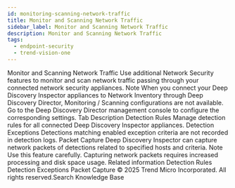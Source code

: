 ```yaml
---
id: monitoring-scanning-network-traffic
title: Monitor and Scanning Network Traffic
sidebar_label: Monitor and Scanning Network Traffic
description: Monitor and Scanning Network Traffic
tags:
  - endpoint-security
  - trend-vision-one
---
```


 Monitor and Scanning Network Traffic Use additional Network Security features to monitor and scan network traffic passing through your connected network security appliances. Note When you connect your Deep Discovery Inspector appliances to Network Inventory through Deep Discovery Director, Monitoring / Scanning configurations are not available. Go to the Deep Discovery Director management console to configure the corresponding settings. Tab Description Detection Rules Manage detection rules for all connected Deep Discovery Inspector appliances. Detection Exceptions Detections matching enabled exception criteria are not recorded in detection logs. Packet Capture Deep Discovery Inspector can capture network packets of detections related to specified hosts and criteria. Note Use this feature carefully. Capturing network packets requires increased processing and disk space usage. Related information Detection Rules Detection Exceptions Packet Capture © 2025 Trend Micro Incorporated. All rights reserved.Search Knowledge Base